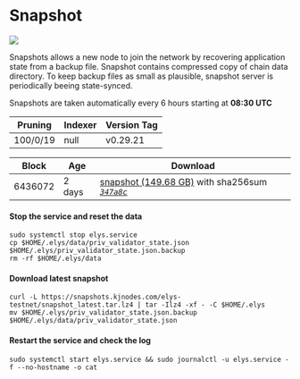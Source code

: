 # Snapshot

![](https://services.kjnodes.com/assets/images/logos/elys.png)

Snapshots allows a new node to join the network by recovering application state from a backup file. Snapshot contains compressed copy of chain data directory. To keep backup files as small as plausible, snapshot server is periodically beeing state-synced.

Snapshots are taken automatically every 6 hours starting at **08:30 UTC**

| Pruning  | Indexer | Version Tag |
| -------- | ------- | ----------- |
| 100/0/19 | null    | v0.29.21    |

| Block   | Age    | Download                                                                                                                                                                                               |
| ------- | ------ | ------------------------------------------------------------------------------------------------------------------------------------------------------------------------------------------------------ |
| 6436072 | 2 days | [snapshot (149.68 GB)](https://snapshots.kjnodes.com/elys-testnet/snapshot\_latest.tar.lz4) with sha256sum [_`347a8c`_](https://snapshots.kjnodes.com/elys-testnet/snapshot\_latest.tar.lz4.sha256sum) |

#### Stop the service and reset the data <a href="#stop-the-service-and-reset-the-data" id="stop-the-service-and-reset-the-data"></a>

```
sudo systemctl stop elys.service
cp $HOME/.elys/data/priv_validator_state.json $HOME/.elys/priv_validator_state.json.backup
rm -rf $HOME/.elys/data
```

#### Download latest snapshot <a href="#download-latest-snapshot" id="download-latest-snapshot"></a>

```
curl -L https://snapshots.kjnodes.com/elys-testnet/snapshot_latest.tar.lz4 | tar -Ilz4 -xf - -C $HOME/.elys
mv $HOME/.elys/priv_validator_state.json.backup $HOME/.elys/data/priv_validator_state.json
```

#### Restart the service and check the log <a href="#restart-the-service-and-check-the-log" id="restart-the-service-and-check-the-log"></a>

```
sudo systemctl start elys.service && sudo journalctl -u elys.service -f --no-hostname -o cat
```
